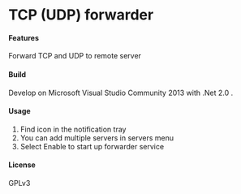 TCP (UDP) forwarder
=======================


#### Features

Forward TCP and UDP to remote server


#### Build

Develop on Microsoft Visual Studio Community 2013 with .Net 2.0 .


#### Usage

1. Find icon in the notification tray
2. You can add multiple servers in servers menu
3. Select Enable to start up forwarder service


#### License

GPLv3
